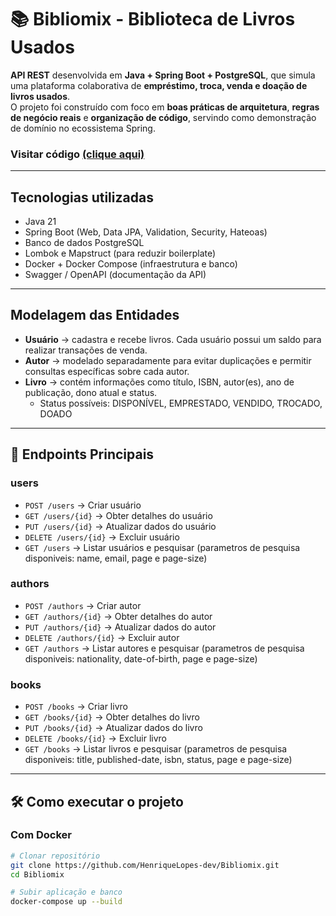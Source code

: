 # 📚 Bibliomix - Biblioteca de Livros Usados

**API REST** desenvolvida em **Java + Spring Boot + PostgreSQL**, que simula uma plataforma colaborativa de **empréstimo, troca, venda e doação de livros usados**.  
O projeto foi construído com foco em **boas práticas de arquitetura**, **regras de negócio reais** e **organização de código**, servindo como demonstração de domínio no ecossistema Spring.

### Visitar código [(clique aqui)](/src/main/java/io/github/HenriqueLopes_dev/BiblioMix/BiblioMix)

---

## Tecnologias utilizadas

- Java 21
- Spring Boot (Web, Data JPA, Validation, Security, Hateoas)
- Banco de dados PostgreSQL
- Lombok e Mapstruct (para reduzir boilerplate)
- Docker + Docker Compose (infraestrutura e banco)
- Swagger / OpenAPI (documentação da API)

---

## Modelagem das Entidades

- **Usuário** → cadastra e recebe livros. Cada usuário possui um saldo para realizar transações de venda.
- **Autor** → modelado separadamente para evitar duplicações e permitir consultas específicas sobre cada autor.  
- **Livro** → contém informações como título, ISBN, autor(es), ano de publicação, dono atual e status.
  - Status possíveis: DISPONÍVEL, EMPRESTADO, VENDIDO, TROCADO, DOADO

---

## 🔗 Endpoints Principais

### users
- `POST /users` → Criar usuário  
- `GET /users/{id}` → Obter detalhes do usuário  
- `PUT /users/{id}` → Atualizar dados do usuário
- `DELETE /users/{id}` → Excluir usuário
- `GET /users` → Listar usuários e pesquisar (parametros de pesquisa disponiveis: name, email, page e page-size)

### authors
- `POST /authors` → Criar autor  
- `GET /authors/{id}` → Obter detalhes do autor  
- `PUT /authors/{id}` → Atualizar dados do autor
- `DELETE /authors/{id}` → Excluir autor
- `GET /authors` → Listar autores e pesquisar (parametros de pesquisa disponiveis: nationality, date-of-birth, page e page-size)

### books
- `POST /books` → Criar livro  
- `GET /books/{id}` → Obter detalhes do livro  
- `PUT /books/{id}` → Atualizar dados do livro
- `DELETE /books/{id}` → Excluir livro
- `GET /books` → Listar livros e pesquisar (parametros de pesquisa disponiveis: title, published-date, isbn, status, page e page-size)

---

## 🛠️ Como executar o projeto

### Com Docker
```bash
# Clonar repositório
git clone https://github.com/HenriqueLopes-dev/Bibliomix.git
cd Bibliomix

# Subir aplicação e banco
docker-compose up --build
